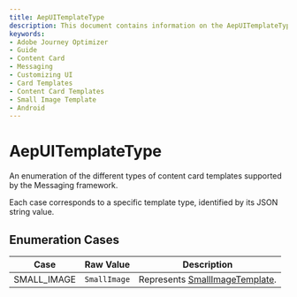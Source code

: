 ```yaml
---
title: AepUITemplateType
description: This document contains information on the AepUITemplateType enumeration.
keywords:
- Adobe Journey Optimizer
- Guide
- Content Card
- Messaging
- Customizing UI
- Card Templates
- Content Card Templates
- Small Image Template
- Android
---
```


# AepUITemplateType

An enumeration of the different types of content card templates supported by the Messaging framework.

Each case corresponds to a specific template type, identified by its JSON string value.

## Enumeration Cases

| Case        | Raw Value    | Description                                                  |
| ----------- | ------------ | ------------------------------------------------------------ |
| SMALL_IMAGE | `SmallImage` | Represents [SmallImageTemplate](../ui-models/smallimagetemplate.md). |
